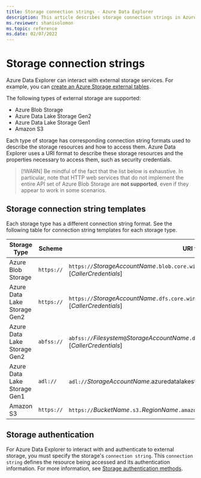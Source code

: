 ```yaml
---
title: Storage connection strings - Azure Data Explorer
description: This article describes storage connection strings in Azure Data Explorer.
ms.reviewer: shanisolomon
ms.topic: reference
ms.date: 02/07/2022
---
```

# Storage connection strings

Azure Data Explorer can interact with external storage services. For example, you can [create an Azure Storage external tables](../../management/external-tables-azurestorage-azuredatalake.md).

The following types of external storage are supported:

* Azure Blob Storage
* Azure Data Lake Storage Gen2
* Azure Data Lake Storage Gen1
* Amazon S3

Each type of storage has corresponding connection string formats used to describe the storage resources and how to access them.
Azure Data Explorer uses a URI format to describe these storage resources and the properties necessary to access them, such as security credentials.

> [!WARN]
> Be mindful of the fact that the list below is exhaustive. In particular, note that HTTP web services that do not implement the entire API set of
> Azure Blob Storage are **not supported**, even if they appear to work in some scenarios.

## Storage connection string templates

Each storage type has a different connection string format. See the following table for connection string templates for each storage type.

|Storage Type                  |Scheme    |URI template                          |
|------------------------------|----------|--------------------------------------|
|Azure Blob Storage            |`https://`|`https://`*StorageAccountName*`.blob.core.windows.net/`*Container*[`/`*BlobName*][*CallerCredentials*]|
|Azure Data Lake Storage Gen2  |`https://`|`https://`*StorageAccountName*`.dfs.core.windows.net/`*Filesystem*[`/`*PathToDirectoryOrFile*][*CallerCredentials*]|
|Azure Data Lake Storage Gen2  |`abfss://`|`abfss://`*Filesystem*`@`*StorageAccountName*`.dfs.core.windows.net/`[*PathToDirectoryOrFile*][*CallerCredentials*]|
|Azure Data Lake Storage Gen1  |`adl://`  |`adl://`*StorageAccountName*.azuredatalakestore.net/*PathToDirectoryOrFile*[*CallerCredentials*]|
|Amazon S3                     |`https://`|`https://`*BucketName*`.s3.`*RegionName*`.amazonaws.com/`*ObjectKey*[*CallerCredentials*]|

## Storage authentication

For Azure Data Explorer to interact with and authenticate to external storage, you must specify the storage's `connection string`. This `connection string` defines the resource being accessed and its authentication information. For more information, see [Storage authentication methods](storage-authentication-methods.md).
